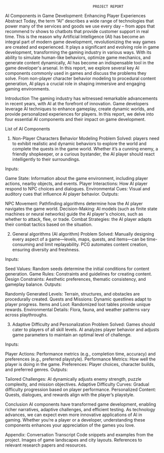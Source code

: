                                             PROJECT REPORT


AI Components in Game Development: Enhancing Player Experiences
Abstract
Today, the term “AI” describes a wide range of technologies that power many of the services and goods we use every day – from apps that recommend tv shows to chatbots that provide customer support in real time. This is the reason why Artificial Intelligence (AI) has become an integral part of modern game development, revolutionizing the way games are created and experienced. It plays a significant and evolving role in game development, transforming the gaming industry in various ways. With its ability to simulate human-like behaviors, optimize game mechanics, and generate content dynamically, AI has become an indispensable tool in the game developer's arsenal. In this report, we explore several key AI components commonly used in games and discuss the problems they solve. From non-player character behavior modeling to procedural content generation, AI plays a crucial role in shaping immersive and engaging gaming environments.

Introduction
The gaming industry has witnessed remarkable advancements in recent years, with AI at the forefront of innovation. Game developers leverage AI techniques to enhance gameplay, create dynamic worlds, and provide personalized experiences for players. In this report, we delve into four essential AI components and their impact on game development.

List of AI Components
1. Non-Player Characters  Behavior Modeling
Problem Solved: players need to exhibit realistic and dynamic behaviors to explore the world and complete the quests in the game world. Whether it’s a cunning enemy, a friendly shopkeeper, or a curious bystander, the AI player should react intelligently to their surroundings.

Inputs:

Game State: Information about the game environment, including player actions, nearby objects, and events.
Player Interactions: How AI player respond to NPC choices and dialogues.
Environmental Cues: Visual and auditory cues that influence AI player behavior.
Outputs:

NPC Movement: Pathfinding algorithms determine how the AI player navigates the game world.
Decision-Making: AI models (such as finite state machines or neural networks) guide the AI player's choices, such as whether to attack, flee, or trade.
Combat Strategies: the AI player adapts their combat tactics based on the situation.

2. General algorithms (AI algorithm)
Problem Solved: Manually designing every aspect of a game—levels, maps, quests, and items—can be time-consuming and limit replayability. PCG automates content creation, ensuring diversity and freshness.

Inputs:

Seed Values: Random seeds determine the initial conditions for content generation.
Game Rules: Constraints and guidelines for creating content.
Design Constraints: Aesthetic preferences, thematic consistency, and gameplay balance.
Outputs:

Randomly Generated Levels: Terrain, structures, and obstacles are procedurally created.
Quests and Missions: Dynamic questlines adapt to player progress.
Items and Loot: Randomized loot tables provide unique rewards.
Environmental Details: Flora, fauna, and weather patterns vary across playthroughs.

3. Adaptive Difficulty and Personalization
Problem Solved: Games should cater to players of all skill levels. AI analyzes player behavior and adjusts game parameters to maintain an optimal level of challenge.

Inputs:

Player Actions: Performance metrics (e.g., completion time, accuracy) and preferences (e.g., preferred playstyle).
Performance Metrics: How well the player is doing in the game.
Preferences: Player choices, character builds, and preferred genres.
Outputs:

Tailored Challenges: AI dynamically adjusts enemy strength, puzzle complexity, and mission objectives.
Adaptive Difficulty Curves: Gradual difficulty progression based on player performance.
Personalized Content: Quests, dialogues, and rewards align with the player’s playstyle.



Conclusion
AI components have transformed game development, enabling richer narratives, adaptive challenges, and efficient testing. As technology advances, we can expect even more innovative applications of AI in gaming. Whether you’re a player or a developer, understanding these components enhances your appreciation of the games you love.



Appendix: Conversation Transcript
Code snippets and examples from the project.
Images of game landscapes and city layouts.
References to relevant research papers and resources.